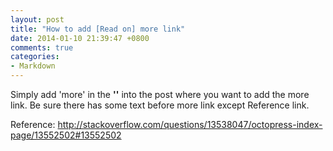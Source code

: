 ```yaml
---
layout: post
title: "How to add [Read on] more link"
date: 2014-01-10 21:39:47 +0800
comments: true
categories: 
- Markdown
---
```

Simply add 'more' in the **'<!--'** + **'-->'** into the post where you want to add the more link. Be sure there has some text before more link except Reference link.

Reference:
http://stackoverflow.com/questions/13538047/octopress-index-page/13552502#13552502
